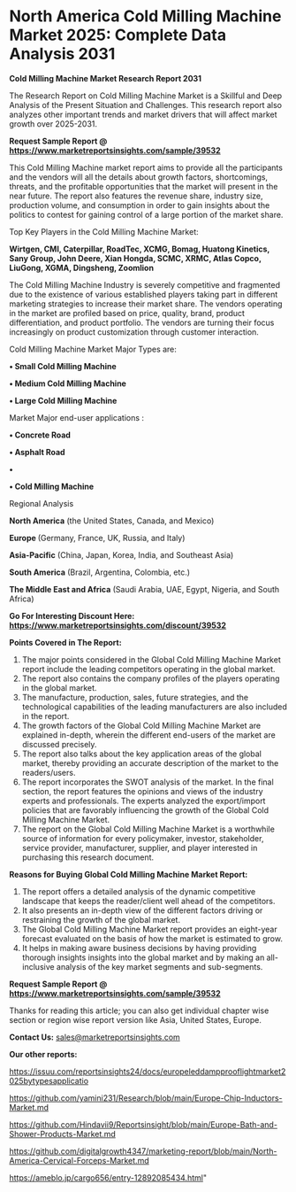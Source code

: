 # North America Cold Milling Machine Market 2025: Complete Data Analysis 2031

<strong>Cold Milling Machine Market Research Report 2031</strong>

The Research Report on Cold Milling Machine Market is a Skillful and Deep Analysis of the Present Situation and Challenges. This research report also analyzes other important trends and market drivers that will affect market growth over 2025-2031.

<strong>Request Sample Report @ <a href=https://www.marketreportsinsights.com/sample/39532>https://www.marketreportsinsights.com/sample/39532</a></strong>

This Cold Milling Machine market report aims to provide all the participants and the vendors will all the details about growth factors, shortcomings, threats, and the profitable opportunities that the market will present in the near future. The report also features the revenue share, industry size, production volume, and consumption in order to gain insights about the politics to contest for gaining control of a large portion of the market share.

Top Key Players in the Cold Milling Machine Market:

<strong>Wirtgen, CMI, Caterpillar, RoadTec, XCMG, Bomag, Huatong Kinetics, Sany Group, John Deere, Xian Hongda, SCMC, XRMC, Atlas Copco, LiuGong, XGMA, Dingsheng, Zoomlion</strong>

The Cold Milling Machine Industry is severely competitive and fragmented due to the existence of various established players taking part in different marketing strategies to increase their market share. The vendors operating in the market are profiled based on price, quality, brand, product differentiation, and product portfolio. The vendors are turning their focus increasingly on product customization through customer interaction.

Cold Milling Machine Market Major Types are:

<strong>•  Small Cold Milling Machine

•  Medium Cold Milling Machine

•  Large Cold Milling Machine</strong>

Market Major end-user applications :

<strong>•  Concrete Road

•  Asphalt Road

•  

•  Cold Milling Machine</strong>

Regional Analysis

</u><strong><b>North America</b></strong> (the United States, Canada, and Mexico)

<strong><b>Europe </b></strong>(Germany, France, UK, Russia, and Italy)

<strong><b>Asia-Pacific</b></strong> (China, Japan, Korea, India, and Southeast Asia)

<strong><b>South America</b></strong> (Brazil, Argentina, Colombia, etc.)

<strong><b>The Middle East and Africa</b></strong> (Saudi Arabia, UAE, Egypt, Nigeria, and South Africa)

<strong>Go For Interesting Discount Here: <a href=https://www.marketreportsinsights.com/discount/39532>https://www.marketreportsinsights.com/discount/39532</a></strong>

<strong>Points Covered in The Report:</strong>
<ol>
  <li>The major points considered in the Global Cold Milling Machine Market report include the leading competitors operating in the global market.</li>
  <li>The report also contains the company profiles of the players operating in the global market.</li>
  <li>The manufacture, production, sales, future strategies, and the technological capabilities of the leading manufacturers are also included in the report.</li>
  <li>The growth factors of the Global Cold Milling Machine Market are explained in-depth, wherein the different end-users of the market are discussed precisely.</li>
  <li>The report also talks about the key application areas of the global market, thereby providing an accurate description of the market to the readers/users.</li>
  <li>The report incorporates the SWOT analysis of the market. In the final section, the report features the opinions and views of the industry experts and professionals. The experts analyzed the export/import policies that are favorably influencing the growth of the Global Cold Milling Machine Market.</li>
  <li>The report on the Global Cold Milling Machine Market is a worthwhile source of information for every policymaker, investor, stakeholder, service provider, manufacturer, supplier, and player interested in purchasing this research document.</li>
</ol>
<strong>Reasons for Buying Global Cold Milling Machine Market Report:</strong>

<ol>
  <li>The report offers a detailed analysis of the dynamic competitive landscape that keeps the reader/client well ahead of the competitors.</li>
  <li>It also presents an in-depth view of the different factors driving or restraining the growth of the global market.</li>
  <li>The Global Cold Milling Machine Market report provides an eight-year forecast evaluated on the basis of how the market is estimated to grow.</li>
  <li>It helps in making aware business decisions by having providing thorough insights insights into the global market and by making an all-inclusive analysis of the key market segments and sub-segments.</li>
</ol>
<strong>Request Sample Report @ <a href=https://www.marketreportsinsights.com/sample/39532>https://www.marketreportsinsights.com/sample/39532</a></strong>


Thanks for reading this article; you can also get individual chapter wise section or region wise report version like Asia, United States, Europe.

<strong>Contact Us:</strong>
sales@marketreportsinsights.com

<strong>Our other reports:</strong>

<a href=https://issuu.com/reportsinsights24/docs/europeleddampprooflightmarket2025bytypesapplicatio>https://issuu.com/reportsinsights24/docs/europeleddampprooflightmarket2025bytypesapplicatio</a>

<a href=https://github.com/yamini231/Research/blob/main/Europe-Chip-Inductors-Market.md>https://github.com/yamini231/Research/blob/main/Europe-Chip-Inductors-Market.md</a>

<a href=https://github.com/Hindavii9/Reportsinsight/blob/main/Europe-Bath-and-Shower-Products-Market.md>https://github.com/Hindavii9/Reportsinsight/blob/main/Europe-Bath-and-Shower-Products-Market.md</a>

<a href=https://github.com/digitalgrowth4347/marketing-report/blob/main/North-America-Cervical-Forceps-Market.md>https://github.com/digitalgrowth4347/marketing-report/blob/main/North-America-Cervical-Forceps-Market.md</a>

<a href=https://ameblo.jp/cargo656/entry-12892085434.html>https://ameblo.jp/cargo656/entry-12892085434.html</a>"

